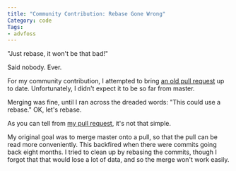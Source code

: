 ```yaml
---
title: "Community Contribution: Rebase Gone Wrong"
Category: code
Tags:
- advfoss
---
```


"Just rebase, it won't be that bad!"

Said nobody. Ever.

For my community contribution, I attempted to bring [an old pull request] up to date. Unfortunately, I didn't expect it to be so far from master.

Merging was fine, until I ran across the dreaded words: "This could use a rebase." OK, let's rebase.

As you can tell from [my pull request], it's not that simple.

My original goal was to merge master onto a pull, so that the pull can be read more conveniently. This backfired when there were commits going back eight months. I tried to clean up by rebasing the commits, though I forgot that that would lose a lot of data, and so the merge won't work easily.

[an old pull request]: https://github.com/D-Programming-Language/phobos/pull/1797
[my pull request]: https://github.com/WebDrake/phobos/pull/6
